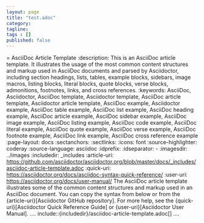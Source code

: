 ```yaml
---
layout: page
title: "test.adoc"
category: 
tagline: 
tags : [] 
published: false
---
```

= AsciiDoc Article Template :description: This is an AsciiDoc article template. It illustrates the usage of the most common content structures and markup used in AsciiDoc documents and parsed by Asciidoctor, including section headings, lists, tables, example blocks, sidebars, image macros, listing blocks, literal blocks, quote blocks, verse blocks, admonitions, footnotes, links, and cross references. :keywords: AsciiDoc, Asciidoctor, AsciiDoc template, Asciidoctor template, AsciiDoc article template, Asciidoctor article template, AsciiDoc example, Asciidoctor example, AsciiDoc table example, AsciiDoc list example, AsciiDoc heading example, AsciiDoc article example, AsciiDoc sidebar example, AsciiDoc image example, AsciiDoc listing example, AsciiDoc code example, AsciiDoc literal example, AsciiDoc quote example, AsciiDoc verse example, AsciiDoc footnote example, AsciiDoc link example, AsciiDoc cross reference example :page-layout: docs :sectanchors: :sectlinks: :icons: font :source-highlighter: coderay :source-language: asciidoc :idprefix: :idseparator: - :imagesdir: ../images :includedir: _includes :article-uri: https://github.com/asciidoctor/asciidoctor.org/blob/master/docs/_includes/asciidoc-article-template.adoc :quick-uri: https://asciidoctor.org/docs/asciidoc-syntax-quick-reference/ :user-uri: https://asciidoctor.org/docs/user-manual/ The AsciiDoc article template illustrates some of the common content structures and markup used in an AsciiDoc document. You can copy the syntax from below or from the {article-uri}[Asciidoctor GitHub repository]. For more help, see the {quick-uri}[Asciidoctor Quick Reference Guide] or {user-uri}[Asciidoctor User Manual]. .... include::{includedir}/asciidoc-article-template.adoc[] ....